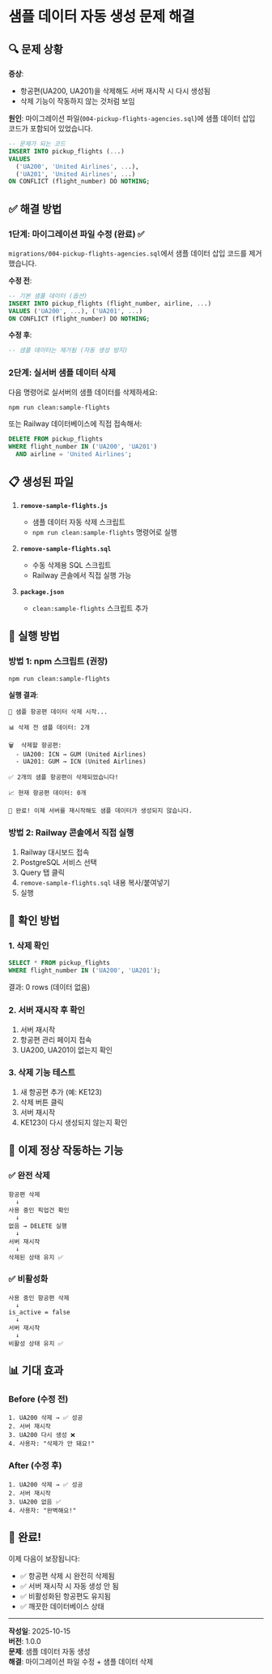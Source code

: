 # 샘플 데이터 자동 생성 문제 해결

## 🔍 문제 상황

**증상**: 
- 항공편(UA200, UA201)을 삭제해도 서버 재시작 시 다시 생성됨
- 삭제 기능이 작동하지 않는 것처럼 보임

**원인**:
마이그레이션 파일(`004-pickup-flights-agencies.sql`)에 샘플 데이터 삽입 코드가 포함되어 있었습니다.

```sql
-- 문제가 되는 코드
INSERT INTO pickup_flights (...)
VALUES 
  ('UA200', 'United Airlines', ...),
  ('UA201', 'United Airlines', ...)
ON CONFLICT (flight_number) DO NOTHING;
```

## ✅ 해결 방법

### 1단계: 마이그레이션 파일 수정 (완료) ✅

`migrations/004-pickup-flights-agencies.sql`에서 샘플 데이터 삽입 코드를 제거했습니다.

**수정 전**:
```sql
-- 기본 샘플 데이터 (옵션)
INSERT INTO pickup_flights (flight_number, airline, ...)
VALUES ('UA200', ...), ('UA201', ...)
ON CONFLICT (flight_number) DO NOTHING;
```

**수정 후**:
```sql
-- 샘플 데이터는 제거됨 (자동 생성 방지)
```

### 2단계: 실서버 샘플 데이터 삭제

다음 명령어로 실서버의 샘플 데이터를 삭제하세요:

```bash
npm run clean:sample-flights
```

또는 Railway 데이터베이스에 직접 접속해서:

```sql
DELETE FROM pickup_flights 
WHERE flight_number IN ('UA200', 'UA201')
  AND airline = 'United Airlines';
```

## 📋 생성된 파일

1. **`remove-sample-flights.js`**
   - 샘플 데이터 자동 삭제 스크립트
   - `npm run clean:sample-flights` 명령어로 실행

2. **`remove-sample-flights.sql`**
   - 수동 삭제용 SQL 스크립트
   - Railway 콘솔에서 직접 실행 가능

3. **`package.json`**
   - `clean:sample-flights` 스크립트 추가

## 🚀 실행 방법

### 방법 1: npm 스크립트 (권장)

```bash
npm run clean:sample-flights
```

**실행 결과**:
```
🚀 샘플 항공편 데이터 삭제 시작...

📊 삭제 전 샘플 데이터: 2개

🗑️  삭제할 항공편:
  - UA200: ICN → GUM (United Airlines)
  - UA201: GUM → ICN (United Airlines)

✅ 2개의 샘플 항공편이 삭제되었습니다!

📈 현재 항공편 데이터: 0개

🎉 완료! 이제 서버를 재시작해도 샘플 데이터가 생성되지 않습니다.
```

### 방법 2: Railway 콘솔에서 직접 실행

1. Railway 대시보드 접속
2. PostgreSQL 서비스 선택
3. Query 탭 클릭
4. `remove-sample-flights.sql` 내용 복사/붙여넣기
5. 실행

## 🎯 확인 방법

### 1. 삭제 확인
```sql
SELECT * FROM pickup_flights 
WHERE flight_number IN ('UA200', 'UA201');
```
결과: 0 rows (데이터 없음)

### 2. 서버 재시작 후 확인
1. 서버 재시작
2. 항공편 관리 페이지 접속
3. UA200, UA201이 없는지 확인

### 3. 삭제 기능 테스트
1. 새 항공편 추가 (예: KE123)
2. 삭제 버튼 클릭
3. 서버 재시작
4. KE123이 다시 생성되지 않는지 확인

## 🔧 이제 정상 작동하는 기능

### ✅ 완전 삭제
```
항공편 삭제
  ↓
사용 중인 픽업건 확인
  ↓
없음 → DELETE 실행
  ↓
서버 재시작
  ↓
삭제된 상태 유지 ✅
```

### ✅ 비활성화
```
사용 중인 항공편 삭제
  ↓
is_active = false
  ↓
서버 재시작
  ↓
비활성 상태 유지 ✅
```

## 📊 기대 효과

### Before (수정 전)
```
1. UA200 삭제 → ✅ 성공
2. 서버 재시작
3. UA200 다시 생성 ❌
4. 사용자: "삭제가 안 돼요!"
```

### After (수정 후)
```
1. UA200 삭제 → ✅ 성공
2. 서버 재시작
3. UA200 없음 ✅
4. 사용자: "완벽해요!"
```

## 🎉 완료!

이제 다음이 보장됩니다:

- ✅ 항공편 삭제 시 완전히 삭제됨
- ✅ 서버 재시작 시 자동 생성 안 됨
- ✅ 비활성화된 항공편도 유지됨
- ✅ 깨끗한 데이터베이스 상태

---

**작성일**: 2025-10-15  
**버전**: 1.0.0  
**문제**: 샘플 데이터 자동 생성  
**해결**: 마이그레이션 파일 수정 + 샘플 데이터 삭제

